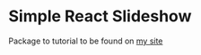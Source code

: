 # Simple React Slideshow

Package to tutorial to be found on [my site](http://wrote/building-a-simple-slideshow-with-react-js)
